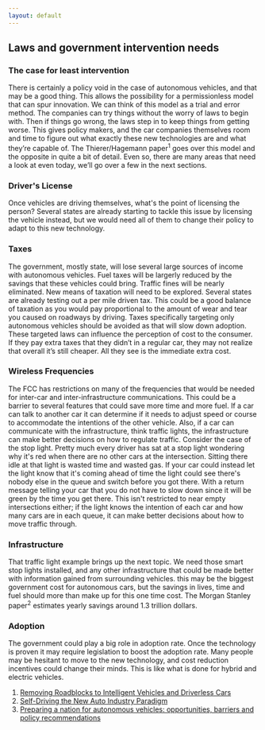 ```yaml
---
layout: default
---
```

## Laws and government intervention needs

### The case for least intervention
There is certainly a policy void in the case of autonomous vehicles, and that may be a good thing. This allows the possibility for a permissionless model that can spur innovation. We can think of this model as a trial and error method. The companies can try things without the worry of laws to begin with. Then if things go wrong, the laws step in to keep things from getting worse. This gives policy makers, and the car companies themselves room and time to figure out what exactly these new technologies are and what they’re capable of. The Thierer/Hagemann paper<sup>1</sup> goes over this model and the opposite in quite a bit of detail. Even so, there are many areas that need a look at even today, we’ll go over a few in the next sections.

### Driver's License
Once vehicles are driving themselves, what's the point of licensing the person? Several states are already starting to tackle this issue by licensing the vehicle instead, but we would need all of them to change their policy to adapt to this new technology.

### Taxes
The government, mostly state, will lose several large sources of income with autonomous vehicles. Fuel taxes will be largerly reduced by the savings that these vehicles could bring. Traffic fines will be nearly eliminated. New means of taxation will need to be explored. Several states are already testing out a per mile driven tax. This could be a good balance of taxation as you would pay proportional to the amount of wear and tear you caused on roadways by driving. Taxes specifically targeting only autonomous vehicles should be avoided as that will slow down adoption. These targeted laws can influence the perception of cost to the consumer. If they pay extra taxes that they didn’t in a regular car, they may not realize that overall it’s still cheaper. All they see is the immediate extra cost.

### Wireless Frequencies
The FCC has restrictions on many of the frequencies that would be needed for inter-car and inter-infrastructure communications. This could be a barrier to several features that could save more time and more fuel. If a car can talk to another car it can determine if it needs to adjust speed or course to accommodate the intentions of the other vehicle. Also, if a car can communicate with the infrastructure, think traffic lights, the infrastructure can make better decisions on how to regulate traffic. Consider the case of the stop light. Pretty much every driver has sat at a stop light wondering why it's red when there are no other cars at the intersection. Sitting there idle at that light is wasted time and wasted gas. If your car could instead let the light know that it's coming ahead of time the light could see there's nobody else in the queue and switch before you got there. With a return message telling your car that you do not have to slow down since it will be green by the time you get there. This isn't restricted to near empty intersections either; if the light knows the intention of each car and how many cars are in each queue, it can make better decisions about how to move traffic through.

### Infrastructure
That traffic light example brings up the next topic. We need those smart stop lights installed, and any other infrastructure that could be made better with information gained from surrounding vehicles. this may be the biggest government cost for autonomous cars, but the savings in lives, time and fuel should more than make up for this one time cost. The Morgan Stanley paper<sup>2</sup> estimates yearly savings around 1.3 trillion dollars.

### Adoption
The government could play a big role in adoption rate. Once the technology is proven it may require legislation to boost the adoption rate. Many people may be hesitant to move to the new technology, and cost reduction incentives could change their minds. This is like what is done for hybrid and electric vehicles.

1. [Removing Roadblocks to Intelligent Vehicles and Driverless Cars](https://asp.mercatus.org/system/files/Thierer-Intelligent-Vehicles.pdf)
2. [Self-Driving the New Auto Industry Paradigm](http://orfe.princeton.edu/~alaink/SmartDrivingCars/PDFs/Nov2013MORGAN-STANLEY-BLUE-PAPER-AUTONOMOUS-CARS%EF%BC%9A-SELF-DRIVING-THE-NEW-AUTO-INDUSTRY-PARADIGM.pdf)
3. [Preparing a nation for autonomous vehicles: opportunities, barriers and policy recommendations](http://www.sciencedirect.com/science/article/pii/S0965856415000804)

